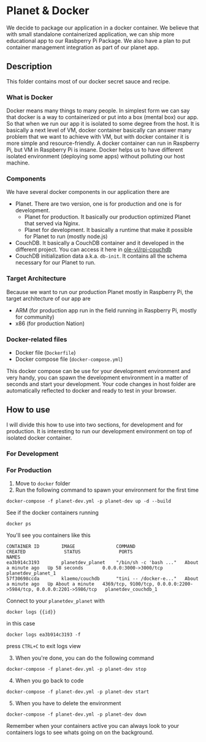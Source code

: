 # Planet & Docker
We decide to package our application in a docker container. We believe that with small standalone containerized application, we can ship more educational app to our Rasbperry Pi Package. We also have a plan to put container management integration as part of our planet app.

## Description
This folder contains most of our docker secret sauce and recipe.

### What is Docker
Docker means many things to many people. In simplest form we can say that docker is a way to containerized or put into a box (mental box) our app. So that when we run our app it is isolated to some degree from the host. It is basically a next level of VM, docker container basically can answer many problem that we want to achieve with VM, but with docker container it is more simple and resource-friendly. A docker container can run in Raspberry Pi, but VM in Raspberry Pi is insane. Docker helps us to have different isolated environment (deploying some apps) without polluting our host machine.

### Components
We have several docker components in our application there are
* Planet. There are two version, one is for production and one is for development.
  * Planet for production. It basically our production optimized Planet that served via Nginx.
  * Planet for development. It basically a runtime that make it possible for Planet to run (mostly node.js)
* CouchDB. It basically a CouchDB container and it developed in the different project. You can access it here in [ole-vi/rpi-couchdb](https://github.com/ole-vi/rpi-couchdb)
* CouchDB initialization data a.k.a. `db-init`. It contains all the schema necessary for our Planet to run.

### Target Architecture
Because we want to run our production Planet mostly in Raspberry Pi, the target architecture of our app are
* ARM (for production app run in the field running in Raspberry Pi, mostly for community)
* x86 (for production Nation)

### Docker-related files
* Docker file (`Dockerfile`)
* Docker compose file (`docker-compose.yml`)

This docker compose can be use for your development environment and very handy, you can spawn the development environment in a matter of seconds and start your development. Your code changes in host folder are automatically reflected to docker and ready to test in your browser.

## How to use
I will divide this how to use into two sections, for development and for production. It is interesting to run our development environment on top of isolated docker container.

### For Development

### For Production

1. Move to `docker` folder
2. Run the following command to spawn your environment for the first time

```
docker-compose -f planet-dev.yml -p planet-dev up -d --build
```

See if the docker containers running

```
docker ps
```

You'll see you containers like this

```
CONTAINER ID        IMAGE               COMMAND                  CREATED              STATUS              PORTS                                                                NAMES
ea3b914c3193        planetdev_planet    "/bin/sh -c 'bash ..."   About a minute ago   Up 58 seconds       0.0.0.0:3000->3000/tcp                                               planetdev_planet_1
57f30698ccda        klaemo/couchdb      "tini -- /docker-e..."   About a minute ago   Up About a minute   4369/tcp, 9100/tcp, 0.0.0.0:2200->5984/tcp, 0.0.0.0:2201->5986/tcp   planetdev_couchdb_1
```

Connect to your `planetdev_planet` with

```
docker logs {{id}}
```

in this case

```
docker logs ea3b914c3193 -f
```

press `CTRL+C` to exit logs view

3. When you're done, you can do the following command

```
docker-compose -f planet-dev.yml -p planet-dev stop
```

4. When you go back to code

```
docker-compose -f planet-dev.yml -p planet-dev start
```

5. When you have to delete the environment

```
docker-compose -f planet-dev.yml -p planet-dev down
```

Remember when your containers active you can always look to your containers logs to see whats going on on the background.
